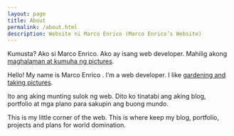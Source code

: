 ```yaml
---
layout: page
title: About
permalink: /about.html
description: Website ni Marco Enrico (Marco Enrico’s Website)
---
```


Kumusta? Ako si Marco Enrico. Ako ay isang web developer. Mahilig akong
[maghalaman at kumuha ng pictures](https://flickr.com/photos/marcoenrico).

Hello! My name is Marco Enrico . I’m a web developer. I like 
[gardening and taking pictures](https://flickr.com/photos/marcoenrico).

Ito ang aking munting sulok ng web. Dito ko tinatabi ang aking blog, portfolio
at mga plano para sakupin ang buong mundo.

This is my little corner of the web. This is where keep my blog, portfolio, 
projects and plans for world domination.

